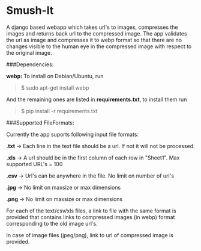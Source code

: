 # Smush-It
A django based webapp which takes url's to images, compresses the images and returns back url to the compressed image. The app validates the url as image and compresses it to webp format so that there are no changes visible to the human eye in the compressed image with respect to the original image.

###Dependencies:

**webp:** To install on Debian/Ubuntu, run

> $ sudo apt-get install webp

And the remaining ones are listed in **requirements.txt**, to install them run

> $  pip install -r requirements.txt

###Supported FileFormats:

Currently the app suports following input file formats: 

**.txt** -> Each line in the text file should be a url. If not it will not be processed.

**.xls** -> A url should be in the first column of each row in "Sheet1". Max supported URL's = 100

**.csv** -> Url's can be anywhere in the file. No limit on number of url's

**.jpg** -> No limit on maxsize or max dimensions

**.png** -> No limit on maxsize or max dimensions

For each of the text/csv/xls files, a link to file with the same format is provided that contains links to compressed images (in webp) format corresponding to the old image url's.

In case of image files (jpeg/png), link to url of compressed image is provided.
